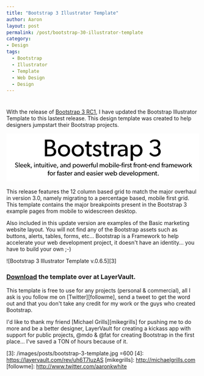 ```yaml
---
title: "Bootstrap 3 Illustrator Template"
author: Aaron
layout: post
permalink: /post/bootstrap-30-illustrator-template
category:
- Design
tags:
  - Bootstrap
  - Illustrator
  - Template
  - Web Design
  - Design
---
```

# 

With the release of [Bootstrap 3 RC1][2], I have updated the Bootstrap Illustrator Template to this lastest release. This design template was created to help designers jumpstart their Bootstrap projects.

![Bootstrap 3 Illustrator Template v.0.6.5][1]

This release features the 12 column based grid to match the major overhaul in version 3.0, namely migrating to a percentage based, mobile first grid. This template contains the major breakpoints present in the Bootstrap 3 example pages from mobile to widescreen desktop. 

Also included in this update version are examples of the Basic marketing website layout. You will not find any of the Bootstrap assets such as buttons, alerts, tables, forms, etc... Bootstrap is a Framework to help accelerate your web development project, it doesn't have an identity... you have to build your own ;-)

![Bootstrap 3 Illustrator Template v.0.6.5][3]

### <a href="https://layervault.com/aaron-k-white/Bootstrap%203%20Illustrator%20Template" class="button secondary small">Download</a> the template over at LayerVault.

This template is free to use for any projects (personal & commercial), all I ask is you follow me on [Twitter][followme], send a tweet to get the word out and that you don't take any credit for my work or the guys who created Bootstrap.

I'd like to thank my friend [Michael Grills][mikegrills] for pushing me to do more and be a better designer, LayerVault for creating a kickass app with support for public projects, @mdo & @fat for creating Bootstrap in the first place... I've saved a TON of hours because of it.


[1]: /images/posts/bootstrap-3-logo.png
[2]: http://blog.getbootstrap.com/2013/07/27/bootstrap-3-rc1
[3]: /images/posts/bootstrap-3-template.jpg =600
[4]: https://layervault.com/rev/uh6T7IuzAS
[mikegrills]: http://michaelgrills.com
[followme]: http://www.twitter.com/aaronkwhite
